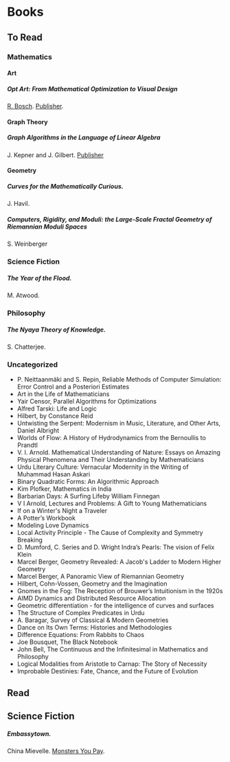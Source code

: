 # Books
## To Read
### Mathematics

#### Art
##### Opt Art: From Mathematical Optimization to Visual Design
[R. Bosch](https://www.oberlin.edu/bob-bosch).
[Publisher](https://press.princeton.edu/bosch-opt-art-11122019).

#### Graph Theory
##### Graph Algorithms in the Language of Linear Algebra
J. Kepner and J. Gilbert.
[Publisher](https://my.siam.org/Store/Product/viewproduct/?ProductId=106663)

#### Geometry
##### Curves for the Mathematically Curious.
J. Havil.
##### Computers, Rigidity, and Moduli: the Large-Scale Fractal Geometry of Riemannian Moduli Spaces
S. Weinberger

### Science Fiction
##### The Year of the Flood.
M. Atwood.

### Philosophy
##### The Nyaya Theory of Knowledge.
S. Chatterjee.

### Uncategorized
* P. Neittaanmäki and S. Repin, Reliable Methods of Computer Simulation: Error Control and a Posteriori Estimates
* Art in the Life of Mathematicians
* Yair Censor, Parallel Algorithms for Optimizations
* Alfred Tarski: Life and Logic
* Hilbert, by Constance Reid
* Untwisting the Serpent: Modernism in Music, Literature, and Other Arts, Daniel Albright
* Worlds of Flow: A History of Hydrodynamics from the Bernoullis to Prandtl
* V. I. Arnold. Mathematical Understanding of Nature: Essays on Amazing Physical Phenomena and Their Understanding by Mathematicians
* Urdu Literary Culture: Vernacular Modernity in the Writing of Muhammad Hasan Askari
* Binary Quadratic Forms: An Algorithmic Approach
* Kim Plofker, Mathematics in India
* Barbarian Days: A Surfing Lifeby William Finnegan
* V I Arnold, Lectures and Problems: A Gift to Young Mathematicians
* If on a Winter's Night a Traveler
* A Potter’s Workbook
* Modeling Love Dynamics
* Local Activity Principle - The Cause of Complexity and Symmetry Breaking
* D. Mumford, C. Series and D. Wright Indra’s Pearls: The vision of Felix Klein
* Marcel Berger, Geometry Revealed: A Jacob's Ladder to Modern Higher Geometry
* Marcel Berger, A Panoramic View of Riemannian Geometry
* Hilbert, Cohn-Vossen, Geometry and the Imagination
* Gnomes in the Fog: The Reception of Brouwer’s Intuitionism in the 1920s
* AIMD Dynamics and Distributed Resource Allocation
* Geometric differentiation - for the intelligence of curves and surfaces
* The Structure of Complex Predicates in Urdu
* A. Baragar, Survey of Classical & Modern Geometries
* Dance on Its Own Terms: Histories and Methodologies
* Difference Equations: From Rabbits to Chaos
* Joe Bousquet, The Black Notebook
* John Bell, The Continuous and the Infinitesimal in Mathematics and Philosophy
* Logical Modalities from Aristotle to Carnap: The Story of Necessity
* Improbable Destinies: Fate, Chance, and the Future of Evolution

## Read
## Science Fiction
##### Embassytown. 
China Mievelle. [Monsters You Pay](https://www.lrb.co.uk/v33/n12/sam-thompson/monsters-you-pay-to-see).
